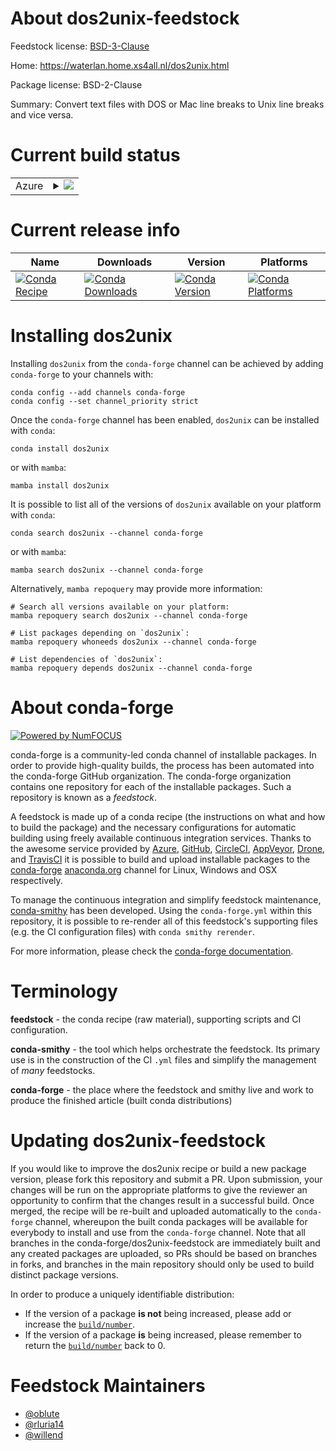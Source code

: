 About dos2unix-feedstock
========================

Feedstock license: [BSD-3-Clause](https://github.com/conda-forge/dos2unix-feedstock/blob/main/LICENSE.txt)

Home: https://waterlan.home.xs4all.nl/dos2unix.html

Package license: BSD-2-Clause

Summary: Convert text files with DOS or Mac line breaks to Unix line breaks and vice versa.

Current build status
====================


<table>
    
  <tr>
    <td>Azure</td>
    <td>
      <details>
        <summary>
          <a href="https://dev.azure.com/conda-forge/feedstock-builds/_build/latest?definitionId=7353&branchName=main">
            <img src="https://dev.azure.com/conda-forge/feedstock-builds/_apis/build/status/dos2unix-feedstock?branchName=main">
          </a>
        </summary>
        <table>
          <thead><tr><th>Variant</th><th>Status</th></tr></thead>
          <tbody><tr>
              <td>linux_64</td>
              <td>
                <a href="https://dev.azure.com/conda-forge/feedstock-builds/_build/latest?definitionId=7353&branchName=main">
                  <img src="https://dev.azure.com/conda-forge/feedstock-builds/_apis/build/status/dos2unix-feedstock?branchName=main&jobName=linux&configuration=linux%20linux_64_" alt="variant">
                </a>
              </td>
            </tr><tr>
              <td>linux_aarch64</td>
              <td>
                <a href="https://dev.azure.com/conda-forge/feedstock-builds/_build/latest?definitionId=7353&branchName=main">
                  <img src="https://dev.azure.com/conda-forge/feedstock-builds/_apis/build/status/dos2unix-feedstock?branchName=main&jobName=linux&configuration=linux%20linux_aarch64_" alt="variant">
                </a>
              </td>
            </tr><tr>
              <td>osx_64</td>
              <td>
                <a href="https://dev.azure.com/conda-forge/feedstock-builds/_build/latest?definitionId=7353&branchName=main">
                  <img src="https://dev.azure.com/conda-forge/feedstock-builds/_apis/build/status/dos2unix-feedstock?branchName=main&jobName=osx&configuration=osx%20osx_64_" alt="variant">
                </a>
              </td>
            </tr><tr>
              <td>osx_arm64</td>
              <td>
                <a href="https://dev.azure.com/conda-forge/feedstock-builds/_build/latest?definitionId=7353&branchName=main">
                  <img src="https://dev.azure.com/conda-forge/feedstock-builds/_apis/build/status/dos2unix-feedstock?branchName=main&jobName=osx&configuration=osx%20osx_arm64_" alt="variant">
                </a>
              </td>
            </tr>
          </tbody>
        </table>
      </details>
    </td>
  </tr>
</table>

Current release info
====================

| Name | Downloads | Version | Platforms |
| --- | --- | --- | --- |
| [![Conda Recipe](https://img.shields.io/badge/recipe-dos2unix-green.svg)](https://anaconda.org/conda-forge/dos2unix) | [![Conda Downloads](https://img.shields.io/conda/dn/conda-forge/dos2unix.svg)](https://anaconda.org/conda-forge/dos2unix) | [![Conda Version](https://img.shields.io/conda/vn/conda-forge/dos2unix.svg)](https://anaconda.org/conda-forge/dos2unix) | [![Conda Platforms](https://img.shields.io/conda/pn/conda-forge/dos2unix.svg)](https://anaconda.org/conda-forge/dos2unix) |

Installing dos2unix
===================

Installing `dos2unix` from the `conda-forge` channel can be achieved by adding `conda-forge` to your channels with:

```
conda config --add channels conda-forge
conda config --set channel_priority strict
```

Once the `conda-forge` channel has been enabled, `dos2unix` can be installed with `conda`:

```
conda install dos2unix
```

or with `mamba`:

```
mamba install dos2unix
```

It is possible to list all of the versions of `dos2unix` available on your platform with `conda`:

```
conda search dos2unix --channel conda-forge
```

or with `mamba`:

```
mamba search dos2unix --channel conda-forge
```

Alternatively, `mamba repoquery` may provide more information:

```
# Search all versions available on your platform:
mamba repoquery search dos2unix --channel conda-forge

# List packages depending on `dos2unix`:
mamba repoquery whoneeds dos2unix --channel conda-forge

# List dependencies of `dos2unix`:
mamba repoquery depends dos2unix --channel conda-forge
```


About conda-forge
=================

[![Powered by
NumFOCUS](https://img.shields.io/badge/powered%20by-NumFOCUS-orange.svg?style=flat&colorA=E1523D&colorB=007D8A)](https://numfocus.org)

conda-forge is a community-led conda channel of installable packages.
In order to provide high-quality builds, the process has been automated into the
conda-forge GitHub organization. The conda-forge organization contains one repository
for each of the installable packages. Such a repository is known as a *feedstock*.

A feedstock is made up of a conda recipe (the instructions on what and how to build
the package) and the necessary configurations for automatic building using freely
available continuous integration services. Thanks to the awesome service provided by
[Azure](https://azure.microsoft.com/en-us/services/devops/), [GitHub](https://github.com/),
[CircleCI](https://circleci.com/), [AppVeyor](https://www.appveyor.com/),
[Drone](https://cloud.drone.io/welcome), and [TravisCI](https://travis-ci.com/)
it is possible to build and upload installable packages to the
[conda-forge](https://anaconda.org/conda-forge) [anaconda.org](https://anaconda.org/)
channel for Linux, Windows and OSX respectively.

To manage the continuous integration and simplify feedstock maintenance,
[conda-smithy](https://github.com/conda-forge/conda-smithy) has been developed.
Using the ``conda-forge.yml`` within this repository, it is possible to re-render all of
this feedstock's supporting files (e.g. the CI configuration files) with ``conda smithy rerender``.

For more information, please check the [conda-forge documentation](https://conda-forge.org/docs/).

Terminology
===========

**feedstock** - the conda recipe (raw material), supporting scripts and CI configuration.

**conda-smithy** - the tool which helps orchestrate the feedstock.
                   Its primary use is in the construction of the CI ``.yml`` files
                   and simplify the management of *many* feedstocks.

**conda-forge** - the place where the feedstock and smithy live and work to
                  produce the finished article (built conda distributions)


Updating dos2unix-feedstock
===========================

If you would like to improve the dos2unix recipe or build a new
package version, please fork this repository and submit a PR. Upon submission,
your changes will be run on the appropriate platforms to give the reviewer an
opportunity to confirm that the changes result in a successful build. Once
merged, the recipe will be re-built and uploaded automatically to the
`conda-forge` channel, whereupon the built conda packages will be available for
everybody to install and use from the `conda-forge` channel.
Note that all branches in the conda-forge/dos2unix-feedstock are
immediately built and any created packages are uploaded, so PRs should be based
on branches in forks, and branches in the main repository should only be used to
build distinct package versions.

In order to produce a uniquely identifiable distribution:
 * If the version of a package **is not** being increased, please add or increase
   the [``build/number``](https://docs.conda.io/projects/conda-build/en/latest/resources/define-metadata.html#build-number-and-string).
 * If the version of a package **is** being increased, please remember to return
   the [``build/number``](https://docs.conda.io/projects/conda-build/en/latest/resources/define-metadata.html#build-number-and-string)
   back to 0.

Feedstock Maintainers
=====================

* [@oblute](https://github.com/oblute/)
* [@rluria14](https://github.com/rluria14/)
* [@willend](https://github.com/willend/)

